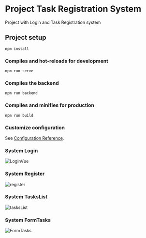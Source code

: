 
# Project Task Registration System

Project with Login and Task Registration system

## Project setup
```
npm install
```

### Compiles and hot-reloads for development
```
npm run serve
```

### Compiles the backend
```
npm run backend
```


### Compiles and minifies for production
```
npm run build
```


### Customize configuration
See [Configuration Reference](https://cli.vuejs.org/config/).

### System Login
![LoginVue](https://user-images.githubusercontent.com/84160974/145588905-d1213893-bbb2-4c43-b6cb-abe034281297.png)

### System Register
![register](https://user-images.githubusercontent.com/84160974/145622663-099f5837-0c4f-49b6-b495-a6953fcfff90.png)

### System TasksList
![tasksList](https://user-images.githubusercontent.com/84160974/145622932-17a4312b-b623-474c-83ca-a72bbec6eaac.png)

### System FormTasks
![FormTasks](https://user-images.githubusercontent.com/84160974/145623038-0bc4f89e-cb49-48f5-a826-008ce3fbc42a.png)


